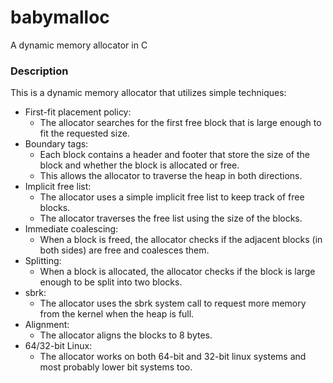 # babymalloc
A dynamic memory allocator in C

### Description
This is a dynamic memory allocator that utilizes simple techniques:
- First-fit placement policy:
  - The allocator searches for the first free block that is large enough to fit the requested size.
- Boundary tags:
  - Each block contains a header and footer that store the size of the block and whether the block is allocated or free.
  - This allows the allocator to traverse the heap in both directions.
- Implicit free list:
  - The allocator uses a simple implicit free list to keep track of free blocks.
  - The allocator traverses the free list using the size of the blocks.
- Immediate coalescing:
  - When a block is freed, the allocator checks if the adjacent blocks (in both sides) are free and coalesces them.
- Splitting:
  - When a block is allocated, the allocator checks if the block is large enough to be split into two blocks.
- sbrk:
  - The allocator uses the sbrk system call to request more memory from the kernel when the heap is full.
- Alignment:
  - The allocator aligns the blocks to 8 bytes.
- 64/32-bit Linux:
  - The allocator works on both 64-bit and 32-bit linux systems and most probably lower bit systems too.
